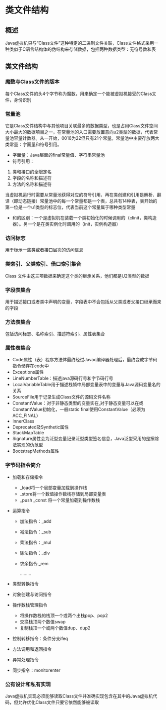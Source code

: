 # 类文件结构

## 概述

Java虚拟机只与“Class文件”这种特定的二进制文件关联，Class文件格式采用一种类似于C语言结构体的伪结构来存储数据，包括两种数据类型：无符号数和表

## 类文件结构

### 魔数与Class文件的版本

每个Class文件的头4个字节称为魔数，用来确定一个能被虚拟机接受的Class文件，身份识别

### 常量池

它是Class文件结构中与其他项目关联最多的数据类型，也是占用Class文件空间大小最大的数据项目之一，在常量池的入口需要放置意向u2类型的数据，代表常量池容量计数器。从一开始，0016为22但只有21个常量。常量池中主要存放两大类常量：字面量和符号引用。

* 字面量：Java层面的final常量值、字符串常量池
* 符号引用：

1. 类和接口的全限定名
2. 字段的名称和描述符
3. 方法的名称和描述符

当虚拟机运行时需要从常量池获得对应的符号引用，再在类创建和引用是解析、翻译（即动态链接）常量池中的每一个常量都是一个表，总共有14种表，表开始的第一位是一个u1类型的标志位，代表当前这个常量属于哪种类型常量

* <init>和<clinit>的区别：一个是虚拟机在装载一个类初始化的时候调用的（clinit，类构造器）。另一个是在类实例化时调用的（init，实例构造器）

### 访问标志

用于标示一些类或者接口层次的访问信息

### 类索引、父类索引、借口索引集合

Class 文件由这三项数据来确定这个类的继承关系，他们都是U2类型的数据

### 字段表集合

用于描述接口或者类中声明的变量，字段表中不会包括从父类或者父接口继承而来的字段

### 方法表集合

包括访问标志、名称索引、描述符索引、属性表集合

### 属性表集合

* Code属性（表）程序方法体最终经过Javac编译器处理后，最终变成字节码指令储存在code中
* Exceptions属性
* LineNumberTable：描述java源码行号和字节码行号
* LocalVariableTable用于描述栈帧中局部变量表中的变量与Java源码变量名的关系
* SourceFile用于记录生成Class文件的源码文件名称
* ConstantValue：对于非静态类型的变量实在<init>,对于静态变量可以在<cinit>或ConstantValue初始化，一般static final使用ConstantValue（必须为ACC_FINAL）
* InnerClass
* Deprecated及Synthetic属性
* StackMapTable
* Signature属性会为泛型变量记录泛型类型签名信息，Java泛型采用的是擦除法实现的伪范型
* BootstrapMethods属性

### 字节码指令简介

* 加载和存储指令

  * _load将一个局部变量加载到操作栈
  * _store将一个数值操作数栈存储到局部变量表
  * _push _const 将一个常量加载到操作数栈

* 运算指令

  * 加法指令：_add

  * 减法指令：_sub

  * 乘法指令：_mul

  * 除法指令：_div

  * 求余指令:_rem

    .........

* 类型转换指令

* 对象创建与访问指令

* 操作数栈管理指令

  * 将操作数栈的栈顶一个或两个出栈pop、pop2
  * 交换栈顶两个数值swap
  * 复制栈顶一个或两个数值dup、dup2

* 控制转移指令：条件分支ifeq

* 方法调用和返回指令

* 异常处理指令

* 同步指令：monitorenter

### 公有设计和私有实现

Java虚拟机实现必须能够读取Class文件并准确实现包含在其中的Java虚拟机代码，但允许优化Class文件只要它依然能够被读取